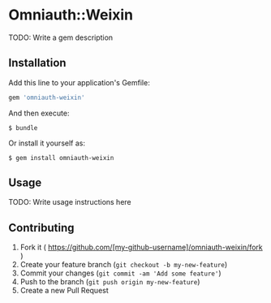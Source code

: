 # Omniauth::Weixin

TODO: Write a gem description

## Installation

Add this line to your application's Gemfile:

```ruby
gem 'omniauth-weixin'
```

And then execute:

    $ bundle

Or install it yourself as:

    $ gem install omniauth-weixin

## Usage

TODO: Write usage instructions here

## Contributing

1. Fork it ( https://github.com/[my-github-username]/omniauth-weixin/fork )
2. Create your feature branch (`git checkout -b my-new-feature`)
3. Commit your changes (`git commit -am 'Add some feature'`)
4. Push to the branch (`git push origin my-new-feature`)
5. Create a new Pull Request
